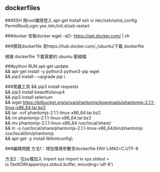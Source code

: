 ## dockerfiles

###SSH
用root權限登入
apt-get install ssh
vi /etc/ssh/sshd_config
PermitRootLogin yes
/etc/init.d/ssh  restart
 
###docker
安裝docker
wget -qO- https://get.docker.com/ | sh
 
###撰寫dockerfile
至https://hub.docker.com/_/ubuntu/下載 dockerfile
 
根據 dockerfile 下載需要的 ubuntu 壓縮檔
 
###python
RUN apt-get update \
&& apt-get install -y python3 python3-pip wget \
&& pip3 install --upgrade pip \
 
###爬蟲工具
&& pip3 install requests \
&& pip3 install beautifulsoup4 \
&& pip3 install selenium \
&& wget https://bitbucket.org/ariya/phantomjs/downloads/phantomjs-2.1.1-linux-x86_64.tar.bz2 \
&& tar -xvf phantomjs-2.1.1-linux-x86_64.tar.bz2 \
&& rm phantomjs-2.1.1-linux-x86_64.tar.bz2 \
&& mv phantomjs-2.1.1-linux-x86_64 /usr/local/share/ \
&& ln -s /usr/local/share/phantomjs-2.1.1-linux-x86_64/bin/phantomjs /usr/local/bin/phantomjs \
&& apt-get -y install libfontconfig\
 
###編碼問題
方法1：增加環境參數至dockerfile
ENV LANG=C.UTF-8
 
方法2：在py檔加入
import sys
import io
sys.stdout = io.TextIOWrapper(sys.stdout.buffer, encoding='utf-8')
 

